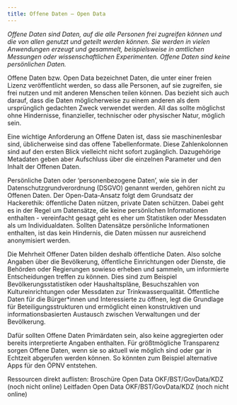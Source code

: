 ```yaml
---
title: Offene Daten – Open Data
---
```


*Offene Daten sind Daten, auf die alle Personen frei zugreifen können und die von allen genutzt und geteilt werden können. Sie werden in vielen Anwendungen erzeugt und gesammelt, beispielsweise in amtlichen Messungen oder wissenschaftlichen Experimenten. Offene Daten sind keine persönlichen Daten.*

Offene Daten bzw. Open Data bezeichnet Daten, die unter einer freien Lizenz veröffentlicht werden, so dass alle Personen, auf sie zugreifen, sie frei nutzen und mit anderen Menschen teilen können. Das bezieht sich auch darauf, dass die Daten möglicherweise zu einem anderen als dem ursprünglich gedachten Zweck verwendet werden. All das sollte möglichst ohne Hindernisse, finanzieller, technischer oder physischer Natur, möglich sein.

Eine wichtige Anforderung an Offene Daten ist, dass sie maschinenlesbar sind, üblicherweise sind das offene Tabellenformate. Diese Zahlenkolonnen sind auf den ersten Blick vielleicht nicht sofort zugänglich. Dazugehörige Metadaten geben aber Aufschluss über die einzelnen Parameter und den Inhalt der Offenen Daten.

Persönliche Daten oder ‘personenbezogene Daten’, wie sie in der Datenschutzgrundverordnung (DSGVO) genannt werden, gehören nicht zu Offenen Daten. Der Open-Data-Ansatz folgt dem Grundsatz der Hackerethik: öffentliche Daten nützen, private Daten schützen. Dabei geht es in der Regel um Datensätze, die keine persönlichen Informationen enthalten - vereinfacht gesagt geht es eher um Statistiken oder Messdaten als um Individualdaten. Sollten Datensätze persönliche Informationen enthalten, ist das kein Hindernis, die Daten müssen nur ausreichend anonymisiert werden.

Die Mehrheit Offener Daten bilden deshalb öffentliche Daten. Also solche Angaben über die Bevölkerung, öffentliche Einrichtungen oder Dienste, die Behörden oder Regierungen sowieso erheben und sammeln, um informierte Entscheidungen treffen zu können. Dies sind zum Beispiel Bevölkerungsstatistiken oder Haushaltspläne, Besuchszahlen von Kultureinrichtungen oder Messdaten zur Trinkwasserqualität. Öffentliche Daten für die Bürger*innen und Interessierte zu öffnen, legt die Grundlage für Beteiligungsstrukturen und ermöglicht einen konstruktiven und informationsbasierten Austausch zwischen Verwaltungen und der Bevölkerung.

Dafür sollten Offene Daten Primärdaten sein, also keine aggregierten oder bereits interpretierte Angaben enthalten. Für größtmögliche Transparenz sorgen Offene Daten, wenn sie so aktuell wie möglich sind oder gar in Echtzeit abgerufen werden können. So könnten zum Beispiel alternative Apps für den ÖPNV entstehen.   

Ressourcen direkt auflisten:
Broschüre Open Data OKF/BST/GovData/KDZ (noch nicht online)
Leitfaden Open Data OKF/BST/GovData/KDZ (noch nicht online)
